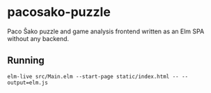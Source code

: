 # pacosako-puzzle

Paco Ŝako puzzle and game analysis frontend written as an Elm SPA without any backend.

## Running 

    elm-live src/Main.elm --start-page static/index.html -- --output=elm.js